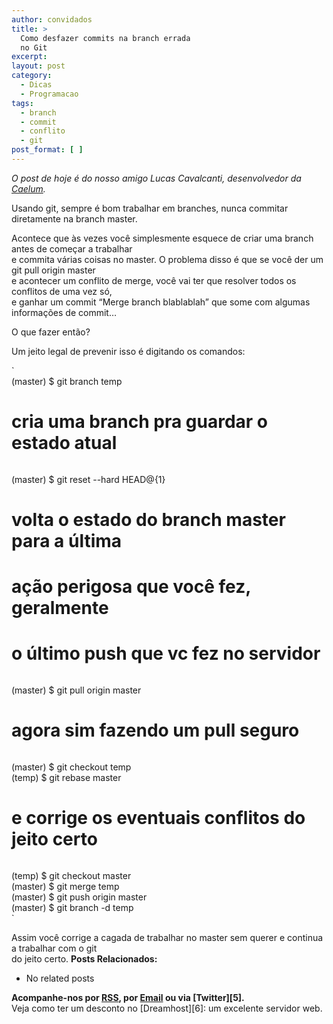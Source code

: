 ```yaml
---
author: convidados
title: >
  Como desfazer commits na branch errada
  no Git
excerpt:
layout: post
category:
  - Dicas
  - Programacao
tags:
  - branch
  - commit
  - conflito
  - git
post_format: [ ]
---
```

*O post de hoje é do nosso amigo Lucas Cavalcanti, desenvolvedor da [Caelum][1].*

Usando git, sempre é bom trabalhar em branches, nunca commitar diretamente na branch master.

Acontece que às vezes você simplesmente esquece de criar uma branch antes de começar a trabalhar  
e commita várias coisas no master. O problema disso é que se você der um git pull origin master  
e acontecer um conflito de merge, você vai ter que resolver todos os conflitos de uma vez só,  
e ganhar um commit “Merge branch blablablah” que some com algumas informações de commit…

O que fazer então?

Um jeito legal de prevenir isso é digitando os comandos:

`<br />
(master) $ git branch temp<br />
# cria uma branch pra guardar o estado atual<br />
`  
`<br />
(master) $ git reset --hard HEAD@{1}<br />
# volta o estado do branch master para a última<br />
# ação perigosa que você fez, geralmente<br />
# o último push que vc fez no servidor<br />
`  
`<br />
(master) $ git pull origin master<br />
# agora sim fazendo um pull seguro<br />
`  
`<br />
(master) $ git checkout temp<br />
(temp) $ git rebase master<br />
# e corrige os eventuais conflitos do jeito certo<br />
`  
`<br />
(temp) $ git checkout master<br />
(master) $ git merge temp<br />
(master) $ git push origin master<br />
(master) $ git branch -d temp<br />
`

Assim você corrige a cagada de trabalhar no master sem querer e continua a trabalhar com o git  
do jeito certo. 
**Posts Relacionados:** 
*   No related posts









**Acompanhe-nos por [ RSS][3], por [Email][4] ou via [Twitter][5].**  
Veja como ter um desconto no [Dreamhost][6]: um excelente servidor web.

 [1]: http://www.caelum.com.br
 [2]: https://twitter.com/share
 [3]: http://feeds.feedburner.com/VidaGeek
 [4]: http://feedburner.google.com/fb/a/mailverify?uri=VidaGeek&loc=pt_BR



